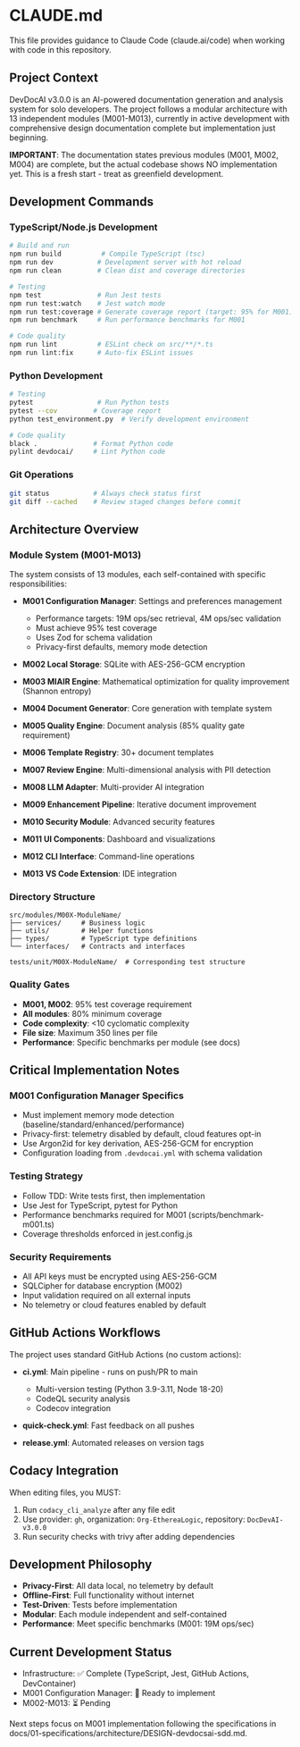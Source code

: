 # CLAUDE.md

This file provides guidance to Claude Code (claude.ai/code) when working with code in this repository.

## Project Context

DevDocAI v3.0.0 is an AI-powered documentation generation and analysis system for solo developers. The project follows a modular architecture with 13 independent modules (M001-M013), currently in active development with comprehensive design documentation complete but implementation just beginning.

**IMPORTANT**: The documentation states previous modules (M001, M002, M004) are complete, but the actual codebase shows NO implementation yet. This is a fresh start - treat as greenfield development.

## Development Commands

### TypeScript/Node.js Development
```bash
# Build and run
npm run build          # Compile TypeScript (tsc)
npm run dev           # Development server with hot reload
npm run clean         # Clean dist and coverage directories

# Testing
npm test              # Run Jest tests
npm run test:watch    # Jest watch mode
npm run test:coverage # Generate coverage report (target: 95% for M001)
npm run benchmark     # Run performance benchmarks for M001

# Code quality
npm run lint          # ESLint check on src/**/*.ts
npm run lint:fix      # Auto-fix ESLint issues
```

### Python Development
```bash
# Testing
pytest                # Run Python tests
pytest --cov         # Coverage report
python test_environment.py  # Verify development environment

# Code quality
black .              # Format Python code
pylint devdocai/     # Lint Python code
```

### Git Operations
```bash
git status           # Always check status first
git diff --cached    # Review staged changes before commit
```

## Architecture Overview

### Module System (M001-M013)
The system consists of 13 modules, each self-contained with specific responsibilities:

- **M001 Configuration Manager**: Settings and preferences management
  - Performance targets: 19M ops/sec retrieval, 4M ops/sec validation
  - Must achieve 95% test coverage
  - Uses Zod for schema validation
  - Privacy-first defaults, memory mode detection

- **M002 Local Storage**: SQLite with AES-256-GCM encryption
- **M003 MIAIR Engine**: Mathematical optimization for quality improvement (Shannon entropy)
- **M004 Document Generator**: Core generation with template system
- **M005 Quality Engine**: Document analysis (85% quality gate requirement)
- **M006 Template Registry**: 30+ document templates
- **M007 Review Engine**: Multi-dimensional analysis with PII detection
- **M008 LLM Adapter**: Multi-provider AI integration
- **M009 Enhancement Pipeline**: Iterative document improvement
- **M010 Security Module**: Advanced security features
- **M011 UI Components**: Dashboard and visualizations
- **M012 CLI Interface**: Command-line operations
- **M013 VS Code Extension**: IDE integration

### Directory Structure
```
src/modules/M00X-ModuleName/
├── services/     # Business logic
├── utils/        # Helper functions  
├── types/        # TypeScript type definitions
└── interfaces/   # Contracts and interfaces

tests/unit/M00X-ModuleName/  # Corresponding test structure
```

### Quality Gates
- **M001, M002**: 95% test coverage requirement
- **All modules**: 80% minimum coverage
- **Code complexity**: <10 cyclomatic complexity
- **File size**: Maximum 350 lines per file
- **Performance**: Specific benchmarks per module (see docs)

## Critical Implementation Notes

### M001 Configuration Manager Specifics
- Must implement memory mode detection (baseline/standard/enhanced/performance)
- Privacy-first: telemetry disabled by default, cloud features opt-in
- Use Argon2id for key derivation, AES-256-GCM for encryption
- Configuration loading from `.devdocai.yml` with schema validation

### Testing Strategy
- Follow TDD: Write tests first, then implementation
- Use Jest for TypeScript, pytest for Python
- Performance benchmarks required for M001 (scripts/benchmark-m001.ts)
- Coverage thresholds enforced in jest.config.js

### Security Requirements
- All API keys must be encrypted using AES-256-GCM
- SQLCipher for database encryption (M002)
- Input validation required on all external inputs
- No telemetry or cloud features enabled by default

## GitHub Actions Workflows

The project uses standard GitHub Actions (no custom actions):

- **ci.yml**: Main pipeline - runs on push/PR to main
  - Multi-version testing (Python 3.9-3.11, Node 18-20)
  - CodeQL security analysis
  - Codecov integration
  
- **quick-check.yml**: Fast feedback on all pushes
- **release.yml**: Automated releases on version tags

## Codacy Integration

When editing files, you MUST:
1. Run `codacy_cli_analyze` after any file edit
2. Use provider: `gh`, organization: `Org-EthereaLogic`, repository: `DocDevAI-v3.0.0`
3. Run security checks with trivy after adding dependencies

## Development Philosophy

- **Privacy-First**: All data local, no telemetry by default
- **Offline-First**: Full functionality without internet
- **Test-Driven**: Tests before implementation
- **Modular**: Each module independent and self-contained
- **Performance**: Meet specific benchmarks (M001: 19M ops/sec)

## Current Development Status

- Infrastructure: ✅ Complete (TypeScript, Jest, GitHub Actions, DevContainer)
- M001 Configuration Manager: 🚀 Ready to implement
- M002-M013: ⏳ Pending

Next steps focus on M001 implementation following the specifications in docs/01-specifications/architecture/DESIGN-devdocsai-sdd.md.